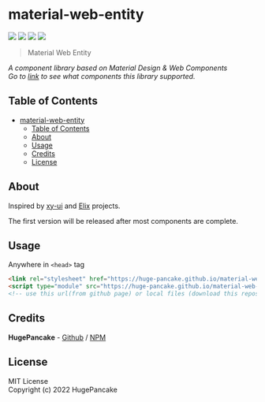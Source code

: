 # material-web-entity

![](https://img.shields.io/badge/version-dev-blue)
![](https://img.shields.io/badge/npm-unpublished-red)
![](https://img.shields.io/github/stars/huge-pancake/material-web-entity.svg?color=yellow)
[![](https://img.shields.io/badge/demo-github%20pages-white)](./demos/index.html)

> Material Web Entity

_A component library based on Material Design & Web Components_  
_Go to [link](./src/components/README.md) to see what components this library supported._

## Table of Contents

- [material-web-entity](#material-web-entity)
  - [Table of Contents](#table-of-contents)
  - [About](#about)
  - [Usage](#usage)
  - [Credits](#credits)
  - [License](#license)

## About

Inspired by [xy-ui](https://github.com/XboxYan/xy-ui) and [Elix](https://github.com/elix/elix) projects.

The first version will be released after most components are complete.

## Usage

Anywhere in `<head>` tag

```html
<link rel="stylesheet" href="https://huge-pancake.github.io/material-web-entity/src/mwe-bundle.min.css" />
<script type="module" src="https://huge-pancake.github.io/material-web-entity/dist/mwe-bundle.min.js"></script>
<!-- use this url(from github page) or local files (download this repositories) -->
```

## Credits

**HugePancake** -
[Github](https://github.com/huge-pancake) / [NPM](https://www.npmjs.com/~huge-pancake)

## License

MIT License  
Copyright (c) 2022 HugePancake
